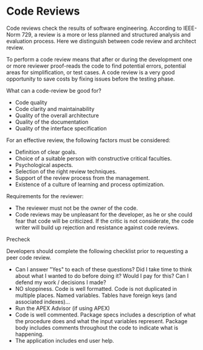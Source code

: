 # Code Reviews

Code reviews check the results of software engineering. According to IEEE-Norm 729, a review is a more or less planned and structured analysis and evaluation process. Here we distinguish between code review and architect review. 

To perform a code review means that after or during the development one or more reviewer proof-reads the code to find potential errors, potential areas for simplification, or test cases. A code review is a very good opportunity to save costs by fixing issues before the testing phase.

What can a code-review be good for?

* Code quality
* Code clarity and maintainability
* Quality of the overall architecture
* Quality of the documentation
* Quality of the interface specification

For an effective review, the following factors must be considered:

* Definition of clear goals.
* Choice of a suitable person with constructive critical faculties.
* Psychological aspects.
* Selection of the right review techniques.
* Support of the review process from the management.
* Existence of a culture of learning and process optimization. 
 
Requirements for the reviewer: 

* The reviewer must not be the owner of the code.
* Code reviews may be unpleasant for the developer, as he or she could fear that code will be criticized. If the critic is not considerate, the code writer will build up rejection and resistance against code reviews.

Precheck

Developers should complete the following checklist prior to requesting a peer code review.

*	Can I answer "Yes" to each of these questions?
Did I take time to think about what I wanted to do before doing it? Would I pay for this? Can I defend my work / decisions I made?
* NO sloppiness. Code is well formatted. Code is not duplicated in multiple places. Named variables. Tables have foreign keys (and associated indexes)...
*	Run the APEX Advisor (if using APEX)
*	Code is well commented.
Package specs includes a description of what the procedure does and what the input variables represent. Package body includes comments throughout the code to indicate what is happening.
*	The application includes end user help.
